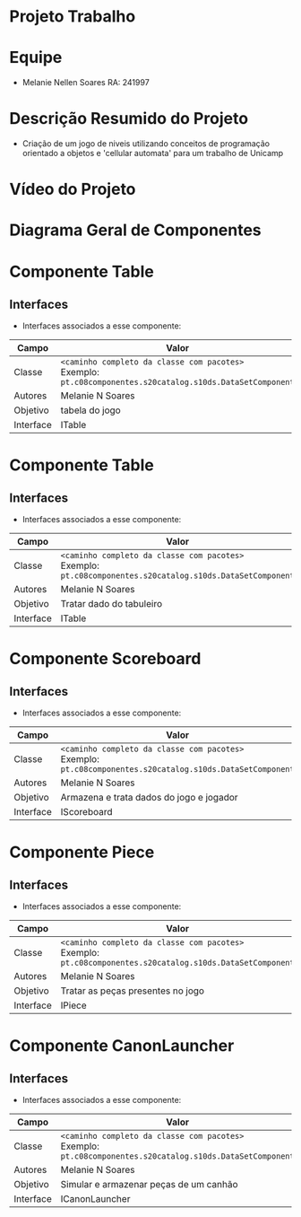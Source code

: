 # Projeto Trabalho

# Equipe
* Melanie Nellen Soares RA: 241997

# Descrição Resumido do Projeto
* Criação de um jogo de niveis utilizando conceitos de programação orientado a objetos e 'cellular automata' para um trabalho de Unicamp

# Vídeo do Projeto

# Diagrama Geral de Componentes

# Componente Table
## Interfaces
  * Interfaces associados a esse componente:
  
Campo | Valor
----- | -----
Classe | `<caminho completo da classe com pacotes>` <br> Exemplo: `pt.c08componentes.s20catalog.s10ds.DataSetComponent`
Autores | Melanie N Soares
Objetivo | tabela do jogo
Interface | ITable

# Componente Table
## Interfaces
  * Interfaces associados a esse componente:
  
Campo | Valor
----- | -----
Classe | `<caminho completo da classe com pacotes>` <br> Exemplo: `pt.c08componentes.s20catalog.s10ds.DataSetComponent`
Autores | Melanie N Soares
Objetivo | Tratar dado do tabuleiro
Interface | ITable

# Componente Scoreboard
## Interfaces
  * Interfaces associados a esse componente:
  
Campo | Valor
----- | -----
Classe | `<caminho completo da classe com pacotes>` <br> Exemplo: `pt.c08componentes.s20catalog.s10ds.DataSetComponent`
Autores | Melanie N Soares
Objetivo | Armazena e trata dados do jogo e jogador 
Interface | IScoreboard

# Componente Piece
## Interfaces
  * Interfaces associados a esse componente:
  
Campo | Valor
----- | -----
Classe | `<caminho completo da classe com pacotes>` <br> Exemplo: `pt.c08componentes.s20catalog.s10ds.DataSetComponent`
Autores | Melanie N Soares
Objetivo | Tratar as peças presentes no jogo
Interface | IPiece

# Componente CanonLauncher
## Interfaces
  * Interfaces associados a esse componente:
  
Campo | Valor
----- | -----
Classe | `<caminho completo da classe com pacotes>` <br> Exemplo: `pt.c08componentes.s20catalog.s10ds.DataSetComponent`
Autores | Melanie N Soares
Objetivo | Simular e armazenar peças de um canhão
Interface | ICanonLauncher

